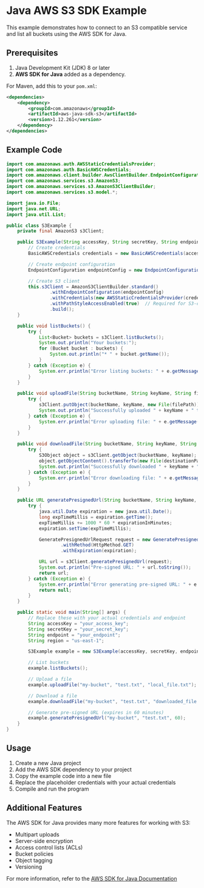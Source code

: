 # Java AWS S3 SDK Example

This example demonstrates how to connect to an S3 compatible service and list all buckets using the AWS SDK for Java.

## Prerequisites

1. Java Development Kit (JDK) 8 or later
2. **AWS SDK for Java** added as a dependency.

For Maven, add this to your `pom.xml`:
```xml
<dependencies>
    <dependency>
        <groupId>com.amazonaws</groupId>
        <artifactId>aws-java-sdk-s3</artifactId>
        <version>1.12.261</version>
    </dependency>
</dependencies>
```

## Example Code

```java
import com.amazonaws.auth.AWSStaticCredentialsProvider;
import com.amazonaws.auth.BasicAWSCredentials;
import com.amazonaws.client.builder.AwsClientBuilder.EndpointConfiguration;
import com.amazonaws.services.s3.AmazonS3;
import com.amazonaws.services.s3.AmazonS3ClientBuilder;
import com.amazonaws.services.s3.model.*;

import java.io.File;
import java.net.URL;
import java.util.List;

public class S3Example {
    private final AmazonS3 s3Client;

    public S3Example(String accessKey, String secretKey, String endpoint, String region) {
        // Create credentials
        BasicAWSCredentials credentials = new BasicAWSCredentials(accessKey, secretKey);

        // Create endpoint configuration
        EndpointConfiguration endpointConfig = new EndpointConfiguration(endpoint, region);

        // Create S3 client
        this.s3Client = AmazonS3ClientBuilder.standard()
                .withEndpointConfiguration(endpointConfig)
                .withCredentials(new AWSStaticCredentialsProvider(credentials))
                .withPathStyleAccessEnabled(true)  // Required for S3-compatible services
                .build();
    }

    public void listBuckets() {
        try {
            List<Bucket> buckets = s3Client.listBuckets();
            System.out.println("Your buckets:");
            for (Bucket bucket : buckets) {
                System.out.println("* " + bucket.getName());
            }
        } catch (Exception e) {
            System.err.println("Error listing buckets: " + e.getMessage());
        }
    }

    public void uploadFile(String bucketName, String keyName, String filePath) {
        try {
            s3Client.putObject(bucketName, keyName, new File(filePath));
            System.out.println("Successfully uploaded " + keyName + " to " + bucketName);
        } catch (Exception e) {
            System.err.println("Error uploading file: " + e.getMessage());
        }
    }

    public void downloadFile(String bucketName, String keyName, String destinationPath) {
        try {
            S3Object object = s3Client.getObject(bucketName, keyName);
            object.getObjectContent().transferTo(new File(destinationPath).toPath());
            System.out.println("Successfully downloaded " + keyName + " to " + destinationPath);
        } catch (Exception e) {
            System.err.println("Error downloading file: " + e.getMessage());
        }
    }

    public URL generatePresignedUrl(String bucketName, String keyName, int expirationInMinutes) {
        try {
            java.util.Date expiration = new java.util.Date();
            long expTimeMillis = expiration.getTime();
            expTimeMillis += 1000 * 60 * expirationInMinutes;
            expiration.setTime(expTimeMillis);

            GeneratePresignedUrlRequest request = new GeneratePresignedUrlRequest(bucketName, keyName)
                    .withMethod(HttpMethod.GET)
                    .withExpiration(expiration);

            URL url = s3Client.generatePresignedUrl(request);
            System.out.println("Pre-signed URL: " + url.toString());
            return url;
        } catch (Exception e) {
            System.err.println("Error generating pre-signed URL: " + e.getMessage());
            return null;
        }
    }

    public static void main(String[] args) {
        // Replace these with your actual credentials and endpoint
        String accessKey = "your_access_key";
        String secretKey = "your_secret_key";
        String endpoint = "your_endpoint";
        String region = "us-east-1";

        S3Example example = new S3Example(accessKey, secretKey, endpoint, region);

        // List buckets
        example.listBuckets();

        // Upload a file
        example.uploadFile("my-bucket", "test.txt", "local_file.txt");

        // Download a file
        example.downloadFile("my-bucket", "test.txt", "downloaded_file.txt");

        // Generate pre-signed URL (expires in 60 minutes)
        example.generatePresignedUrl("my-bucket", "test.txt", 60);
    }
}
```

## Usage

1. Create a new Java project
2. Add the AWS SDK dependency to your project
3. Copy the example code into a new file
4. Replace the placeholder credentials with your actual credentials
5. Compile and run the program

## Additional Features

The AWS SDK for Java provides many more features for working with S3:
- Multipart uploads
- Server-side encryption
- Access control lists (ACLs)
- Bucket policies
- Object tagging
- Versioning

For more information, refer to the [AWS SDK for Java Documentation](https://docs.aws.amazon.com/sdk-for-java/latest/developer-guide/examples-s3.html) 